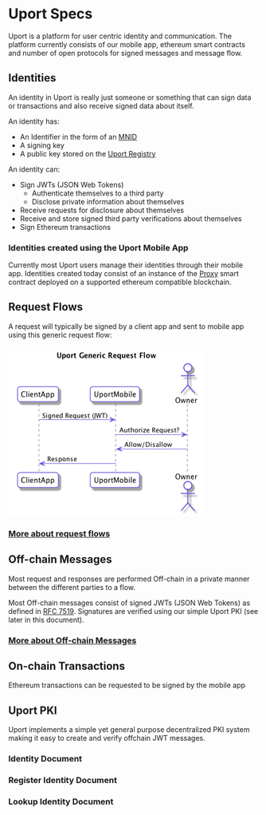 # Uport Specs

Uport is a platform for user centric identity and communication. The platform currently consists of our mobile app, ethereum smart contracts and number of open protocols for signed messages and message flow.

## Identities

An identity in Uport is really just someone or something that can sign data or transactions and also receive signed data about itself.

An identity has:

- An Identifier in the form of an [MNID](https://github.com/uport-project/mnid)
- A signing key
- A public key stored on the [Uport Registry](https://github.com/uport-project/uport-registry)

An identity can:

- Sign JWTs (JSON Web Tokens)
  - Authenticate themselves to a third party
  - Disclose private information about themselves
- Receive requests for disclosure about themselves
- Receive and store signed third party verifications about themselves
- Sign Ethereum transactions

### Identities created using the Uport Mobile App

Currently most Uport users manage their identities through their mobile app. Identities created today consist of an instance of the [Proxy](https://github.com/uport-project/uport-identity/blob/develop/contracts/Proxy.sol) smart contract deployed on a supported ethereum compatible blockchain.

## Request Flows

A request will typically be signed by a client app and sent to mobile app using this generic request flow:

![Generic Uport Request Flow](./flows/generic.png)

### [More about request flows]((./flows/index.md))

## Off-chain Messages

Most request and responses are performed Off-chain in a private manner between the different parties to a flow.

Most Off-chain messages consist of signed JWTs (JSON Web Tokens) as defined in [RFC 7519](https://tools.ietf.org/html/rfc7519). Signatures are verified using our simple Uport PKI (see later in this document).

### [More about Off-chain Messages]((./messages/index.md))

## On-chain Transactions

Ethereum transactions can be requested to be signed by the mobile app

## Uport PKI

Uport implements a simple yet general purpose decentralized PKI system making it easy to create and verify offchain JWT messages.

### Identity Document
### Register Identity Document
### Lookup Identity Document
